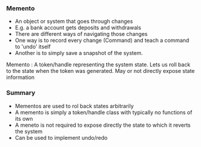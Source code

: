 ### Memento
- An object or system that goes through changes
- E.g. a bank account gets deposits and withdrawals
- There are different ways of navigating those changes
- One way is to record every change (Command) and teach a command to 'undo' itself
- Another is to simply save a snapshot of the system.

Memento : A token/handle representing the system state. Lets us roll back to the state when the token was generated. May or not directly expose state information

### Summary

- Mementos are used to rol back states arbitrarily
- A memento is simply a token/handle class with typically no functions of its own
- A meneto is not required to expose directly the state to which it reverts the system
- Can be used to implement undo/redo